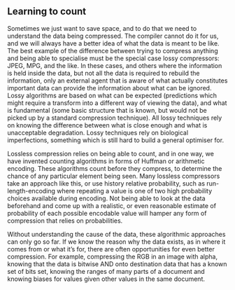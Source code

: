 Learning to count
-----------------

Sometimes we just want to save space, and to do that we need to
understand the data being compressed. The compiler cannot do it for us,
and we will always have a better idea of what the data is meant to be
like. The best example of the difference between trying to compress
anything and being able to specialise must be the special case lossy
compressors: JPEG, MPG, and the like. In these cases, and others where
the information is held inside the data, but not all the data is
required to rebuild the information, only an external agent that is
aware of what actually constitutes important data can provide the
information about what can be ignored. Lossy algorithms are based on
what can be expected (predictions which might require a transform into a
different way of viewing the data), and what is fundamental (some basic
structure that is known, but would not be picked up by a standard
compression technique). All lossy techniques rely on knowing the
difference between what is close enough and what is unacceptable
degradation. Lossy techniques rely on biological imperfections,
something which is still hard to build a general optimiser for.

Lossless compression relies on being able to count, and in one way, we
have invented counting algorithms in forms of Huffman or arithmetic
encoding. These algorithms count before they compress, to determine the
chance of any particular element being seen. Many lossless compressors
take an approach like this, or use history relative probability, such as
run-length-encoding where repeating a value is one of two high
probability choices available during encoding. Not being able to look at
the data beforehand and come up with a realistic, or even reasonable
estimate of probability of each possible encodable value will hamper any
form of compression that relies on probabilities.

Without understanding the cause of the data, these algorithmic
approaches can only go so far. If we know the reason why the data
exists, as in where it comes from or what it’s for, there are often
opportunities for even better compression. For example, compressing the
RGB in an image with alpha, knowing that the data is bitwise AND onto
destination data that has a known set of bits set, knowing the ranges of
many parts of a document and knowing biases for values given other
values in the same document.

